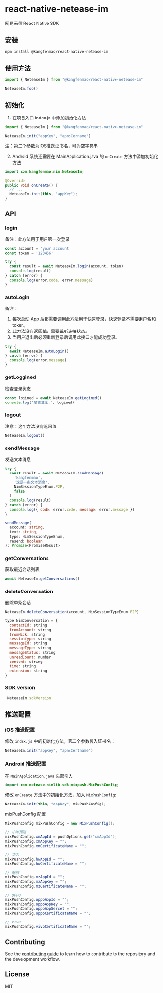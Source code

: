 # react-native-netease-im

网易云信 React Native SDK

## 安装

```sh
npm install @kangfenmao/react-native-netease-im
```

## 使用方法

```js
import { NeteaseIm } from "@kangfenmao/react-native-netease-im"

NeteaseIm.foo()
```

## 初始化

1. 在项目入口 index.js 中添加初始化方法

```js
import { NeteaseIm } from "@kangfenmao/react-native-netease-im"

NeteaseIm.init("appKey", "apnsCername")
```

注：第二个参数为iOS推送证书名，可为空字符串

2. Android 系统还需要在 MainApplication.java 的 `onCreate` 方法中添加初始化方法

```java
import com.kangfenmao.nim.NeteaseIm;

@Override
public void onCreate() {
  // ...
  NeteaseIm.init(this, "appKey");
}
```

## API

### login

备注：此方法用于用户第一次登录

```js
const account = 'your account'
const token = '123456'

try {
  const result = await NeteaseIm.login(account, token)
  console.log(result)
} catch (error) {
  console.log(error.code, error.message)
}
```

### autoLogin

备注：
  1. 每次启动 App 后都需要调用此方法用于快速登录，快速登录不需要用户名和 token。
  2. 此方法没有返回值，需要监听连接状态。
  3. 当用户退出后必须重新登录后调用此接口才能成功登录。

```js
try {
  await NeteaseIm.autoLogin()
} catch (error) {
  console.log(error.message)
}
```

### getLoggined

检查登录状态

```js
const logined = await NeteaseIm.getLogined()
console.log('是否登录:', logined)
```

### logout

注意：这个方法没有返回值

```js
NeteaseIm.logout()
```

### sendMessage

发送文本消息

```js
try {
  const result = await NeteaseIm.sendMessage(
    'kangfenmao',
    '这是一条文本消息',
    NimSessionTypeEnum.P2P,
    false
  )
  console.log(result)
} catch (error) {
  console.log({ code: error.code, message: error.message })
}
```

```ts
sendMessage(
  account: string,
  text: string,
  type: NimSessionTypeEnum,
  resend: boolean
): Promise<PromiseResult>
```

### getConversations

获取最近会话列表

```js
await NeteaseIm.getConversations()
```

### deleteConversation

删除单条会话

```js
NeteaseIm.deleteConversation(account, NimSessionTypeEnum.P2P)
```

```js
type NimConversation = {
  contactId: string
  fromAccount: string
  fromNick: string
  sessionType: string
  messageId: string
  messageType: string
  messageStatus: string
  unreadCount: number
  content: string
  time: string
  extension: string
}
```

### SDK version

```js
 NeteaseIm.sdkVersion
```


## 推送配置

### iOS 推送配置

修改 `index.js` 中的初始化方法，第二个参数传入证书名：

```js
NeteaseIm.init("appKey", "apnsCertname")
```

### Android 推送配置

在 `MainApplication.java` 头部引入

```java
import com.netease.nimlib.sdk.mixpush.MixPushConfig;
```

修改 `onCreate` 方法中的初始化方法，加入 `MixPushConfig`:

```java
NeteaseIm.init(this, "appKey", mixPushConfig);
```

mixPushConfig 配置

```java
MixPushConfig mixPushConfig = new MixPushConfig();

// 小米推送
mixPushConfig.xmAppId = pushOptions.get("xmAppId");
mixPushConfig.xmAppKey = "";
mixPushConfig.xmCertificateName = "";

// 华为
mixPushConfig.hwAppId = "";
mixPushConfig.hwCertificateName = "";

// 魅族
mixPushConfig.mzAppId = "";
mixPushConfig.mzAppKey = "";
mixPushConfig.mzCertificateName = "";

// OPPO
mixPushConfig.oppoAppId = "";
mixPushConfig.oppoAppKey = "";
mixPushConfig.oppoAppSercet = "";
mixPushConfig.oppoCertificateName = "";

// VIVO
mixPushConfig.vivoCertificateName = "";
```

## Contributing

See the [contributing guide](CONTRIBUTING.md) to learn how to contribute to the repository and the development workflow.

## License

MIT
